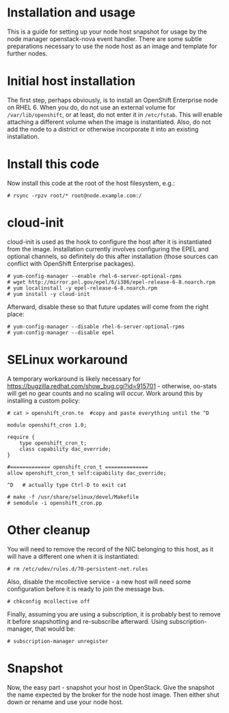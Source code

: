 Installation and usage
======================

This is a guide for setting up your node host snapshot for usage by
the node manager openstack-nova event handler. There are some subtle
preparations necessary to use the node host as an image and template
for further nodes.

Initial host installation
=========================

The first step, perhaps obviously, is to install an OpenShift
Enterprise node on RHEL 6. When you do, do not use an external volume
for `/var/lib/openshift`, or at least, do not enter it in `/etc/fstab`. This
will enable attaching a different volume when the image is instantiated.
Also, do not add the node to a district or otherwise incorporate it
into an existing installation.

Install this code
=================

Now install this code at the root of the host filesystem, e.g.:

    # rsync -rpzv root/* root@node.example.com:/

cloud-init
==========

cloud-init is used as the hook to configure the host after it is
instantiated from the image. Installation currently involves configuring
the EPEL and optional channels, so definitely do this after installation
(those sources can conflict with OpenShift Enterprise packages).

    # yum-config-manager --enable rhel-6-server-optional-rpms
    # wget http://mirror.pnl.gov/epel/6/i386/epel-release-6-8.noarch.rpm
    # yum localinstall -y epel-release-6-8.noarch.rpm
    # yum install -y cloud-init

Afterward, disable these so that future updates will come from the right place:

    # yum-config-manager --disable rhel-6-server-optional-rpms
    # yum-config-manager --disable epel

SELinux workaround
==================

A temporary workaround is likely necessary for
https://bugzilla.redhat.com/show_bug.cgi?id=915701 - otherwise, oo-stats
will get no gear counts and no scaling will occur.  Work around this by
installing a custom policy:

    # cat > openshift_cron.te  #copy and paste everything until the ^D
    
    module openshift_cron 1.0;
    
    require {
        type openshift_cron_t;
        class capability dac_override;
    }
    
    #============= openshift_cron_t ==============
    allow openshift_cron_t self:capability dac_override;
    
    ^D   # actually type Ctrl-D to exit cat

    # make -f /usr/share/selinux/devel/Makefile
    # semodule -i openshift_cron.pp


Other cleanup
=============

You will need to remove the record of the NIC belonging to this host,
as it will have a different one when it is instantiated:

    # rm /etc/udev/rules.d/70-persistent-net.rules

Also, disable the mcollective service - a new host will need some
configuration before it is ready to join the message bus.

    # chkconfig mcollective off

Finally, assuming you are using a subscription, it is probably best
to remove it before snapshotting and re-subscribe afterward. Using
subscription-manager, that would be:

    # subscription-manager unregister

Snapshot
========

Now, the easy part - snapshot your host in OpenStack. Give the snapshot
the name expected by the broker for the node host image. Then either
shut down or rename and use your node host.

